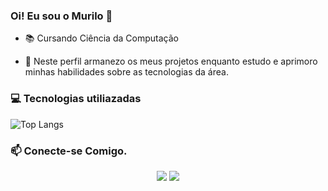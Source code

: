 ### Oi! Eu sou o Murilo 👋

- 📚 Cursando Ciência da Computação <br>

- 📍 Neste perfil armanezo os meus projetos enquanto  estudo e aprimoro minhas habilidades sobre as tecnologias da área.

### 💻 Tecnologias utiliazadas
![Top Langs](https://github-readme-stats-git-masterrstaa-rickstaa.vercel.app/api/top-langs/?username=murilosolino&layout=compact&bg_color=000&border_color=000&title_color=FFF&text_color=FFF)

### 📫 Conecte-se Comigo.
<div>
   <center>
     <a href = "mailto:murilo.solino@outlook.com"><img src=https://img.shields.io/badge/Microsoft_Outlook-0078D4?style=for-the-badge&logo=microsoftoutlook&logoColor=white target="_blank"></a>
  <a href="https://www.linkedin.com/in/murilo-solino-312960236" target="_blank"><img src="https://img.shields.io/badge/-LinkedIn-%230077B5?style=for-the-badge&logo=linkedin&logoColor=white" target="_blank"></a>   
    </center>
 
</div>
